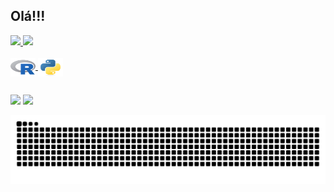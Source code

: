 ## Olá!!! 
 <div>
  <a href="https://github.com/erikas0">
  <img height="180em" src="https://github-readme-stats.vercel.app/api?username=erikas0&show_icons=true&theme=buefy&include_all_commits=true&count_private=true"/>
  <img hekight="180em" src="https://github-readme-stats.vercel.app/api/top-langs/?username=erikas0&layout=compact&langs_count=7&theme=buefy"/>
</div>
<div style="display: inline_block"><br>
  <img align="center" alt="erika-R" height="30" width="40" src="https://raw.githubusercontent.com/devicons/devicon/master/icons/r/r-original.svg">
  <img align="center" alt="erika-Python" height="30" width="40" src="https://raw.githubusercontent.com/devicons/devicon/master/icons/python/python-original.svg">
  
</div>
  
  ##
 
<div> 
  
  <a href = "erikassantos98@gmail.com"><img src="https://img.shields.io/badge/-Gmail-%23333?style=for-the-badge&logo=gmail&logoColor=white" target="_blank"></a>
  <a href="https://www.linkedin.com/in/erikassantos" target="_blank"><img src="https://img.shields.io/badge/-LinkedIn-%230077B5?style=for-the-badge&logo=linkedin&logoColor=white" target="_blank"></a> 
 
  ![Snake animation](https://github.com/erikas0/erikas0/blob/output/github-contribution-grid-snake.svg)
 
</div>

